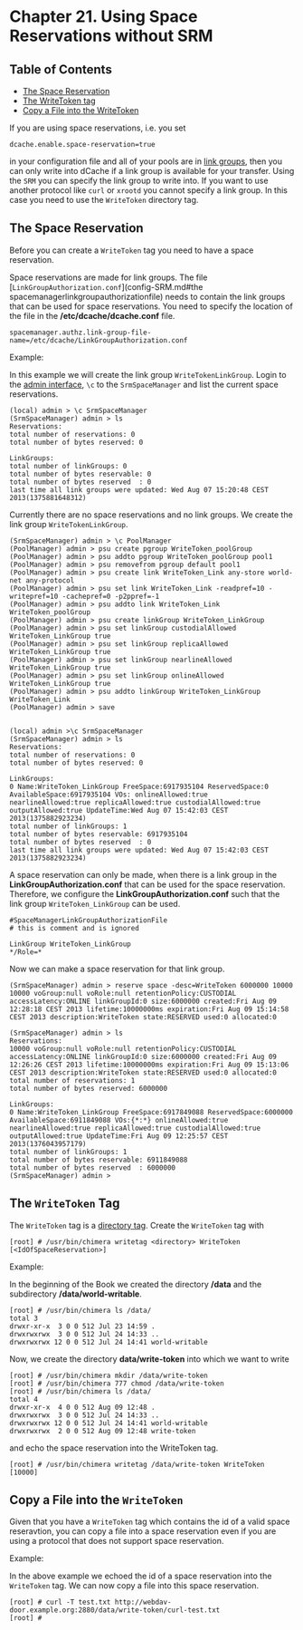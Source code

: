 Chapter 21.  Using Space Reservations without SRM
=================================================

## Table of Contents

* [The Space Reservation](#the-space-reservation)
* [The WriteToken tag](#the-writetoken-tag)
* [Copy a File into the WriteToken](#copy-a-file-into-the-writetoken)

If you are using space reservations, i.e. you set

    dcache.enable.space-reservation=true

in your configuration file and all of your pools are in [link groups](config-PoolManager.md#link-groups), then you can only write into dCache if a link group is available for your transfer. Using the `SRM` you can specify the link group to write into. If you want to use another protocol like `curl` or `xrootd` you cannot specify a link group. In this case you need to use the `WriteToken` directory tag.

## The Space Reservation

Before you can create a `WriteToken` tag you need to have a space reservation.

Space reservations are made for link groups. The file [`LinkGroupAuthorization.conf`](config-SRM.md#the spacemanagerlinkgroupauthorizationfile) needs to contain the link groups that can be used for space reservations. You need to specify the location of the file in the **/etc/dcache/dcache.conf** file.

    spacemanager.authz.link-group-file-name=/etc/dcache/LinkGroupAuthorization.conf

Example:


In this example we will create the link group `WriteTokenLinkGroup`. Login to the [admin interface](intouch.md#the-admin-interface), `\c` to the `SrmSpaceManager` and list the current space reservations.

    (local) admin > \c SrmSpaceManager
    (SrmSpaceManager) admin > ls
    Reservations:
    total number of reservations: 0
    total number of bytes reserved: 0

    LinkGroups:
    total number of linkGroups: 0
    total number of bytes reservable: 0
    total number of bytes reserved  : 0
    last time all link groups were updated: Wed Aug 07 15:20:48 CEST 2013(1375881648312)

Currently there are no space reservations and no link groups. We create the link group `WriteTokenLinkGroup`.

    (SrmSpaceManager) admin > \c PoolManager
    (PoolManager) admin > psu create pgroup WriteToken_poolGroup
    (PoolManager) admin > psu addto pgroup WriteToken_poolGroup pool1
    (PoolManager) admin > psu removefrom pgroup default pool1
    (PoolManager) admin > psu create link WriteToken_Link any-store world-net any-protocol
    (PoolManager) admin > psu set link WriteToken_Link -readpref=10 -writepref=10 -cachepref=0 -p2ppref=-1
    (PoolManager) admin > psu addto link WriteToken_Link WriteToken_poolGroup
    (PoolManager) admin > psu create linkGroup WriteToken_LinkGroup
    (PoolManager) admin > psu set linkGroup custodialAllowed WriteToken_LinkGroup true
    (PoolManager) admin > psu set linkGroup replicaAllowed WriteToken_LinkGroup true
    (PoolManager) admin > psu set linkGroup nearlineAllowed WriteToken_LinkGroup true
    (PoolManager) admin > psu set linkGroup onlineAllowed WriteToken_LinkGroup true
    (PoolManager) admin > psu addto linkGroup WriteToken_LinkGroup WriteToken_Link
    (PoolManager) admin > save


    (local) admin >\c SrmSpaceManager
    (SrmSpaceManager) admin > ls
    Reservations:
    total number of reservations: 0
    total number of bytes reserved: 0

    LinkGroups:
    0 Name:WriteToken_LinkGroup FreeSpace:6917935104 ReservedSpace:0 AvailableSpace:6917935104 VOs: onlineAllowed:true         nearlineAllowed:true replicaAllowed:true custodialAllowed:true outputAllowed:true UpdateTime:Wed Aug 07 15:42:03 CEST  2013(1375882923234)
    total number of linkGroups: 1
    total number of bytes reservable: 6917935104
    total number of bytes reserved  : 0
    last time all link groups were updated: Wed Aug 07 15:42:03 CEST 2013(1375882923234)

A space reservation can only be made, when there is a link group in the **LinkGroupAuthorization.conf** that can be used for the space reservation. Therefore, we configure the **LinkGroupAuthorization.conf** such that the link group `WriteToken_LinkGroup` can be used.

    #SpaceManagerLinkGroupAuthorizationFile
    # this is comment and is ignored

    LinkGroup WriteToken_LinkGroup
    */Role=*

Now we can make a space reservation for that link group.

    (SrmSpaceManager) admin > reserve space -desc=WriteToken 6000000 10000
    10000 voGroup:null voRole:null retentionPolicy:CUSTODIAL accessLatency:ONLINE linkGroupId:0 size:6000000 created:Fri Aug 09     12:28:18 CEST 2013 lifetime:10000000ms expiration:Fri Aug 09 15:14:58 CEST 2013 description:WriteToken state:RESERVED used:0 allocated:0

    (SrmSpaceManager) admin > ls
    Reservations:
    10000 voGroup:null voRole:null retentionPolicy:CUSTODIAL accessLatency:ONLINE linkGroupId:0 size:6000000 created:Fri Aug 09     12:26:26 CEST 2013 lifetime:10000000ms expiration:Fri Aug 09 15:13:06 CEST 2013 description:WriteToken state:RESERVED used:0 allocated:0
    total number of reservations: 1
    total number of bytes reserved: 6000000

    LinkGroups:
    0 Name:WriteToken_LinkGroup FreeSpace:6917849088 ReservedSpace:6000000 AvailableSpace:6911849088 VOs:{*:*} onlineAllowed:true   nearlineAllowed:true replicaAllowed:true custodialAllowed:true outputAllowed:true UpdateTime:Fri Aug 09 12:25:57 CEST 2013(1376043957179)
    total number of linkGroups: 1
    total number of bytes reservable: 6911849088
    total number of bytes reserved  : 6000000
    (SrmSpaceManager) admin >

## The `WriteToken` Tag

The `WriteToken` tag is a [directory tag](config-chimera.md#directory-tag). Create the `WriteToken` tag with

    [root] # /usr/bin/chimera writetag <directory> WriteToken [<IdOfSpaceReservation>]

Example:

In the beginning of the Book we created the directory **/data** and the subdirectory **/data/world-writable**.

    [root] # /usr/bin/chimera ls /data/
    total 3
    drwxr-xr-x  3 0 0 512 Jul 23 14:59 .
    drwxrwxrwx  3 0 0 512 Jul 24 14:33 ..
    drwxrwxrwx 12 0 0 512 Jul 24 14:41 world-writable

Now, we create the directory **data/write-token** into which we want to write

    [root] # /usr/bin/chimera mkdir /data/write-token
    [root] # /usr/bin/chimera 777 chmod /data/write-token
    [root] # /usr/bin/chimera ls /data/
    total 4
    drwxr-xr-x  4 0 0 512 Aug 09 12:48 .
    drwxrwxrwx  3 0 0 512 Jul 24 14:33 ..
    drwxrwxrwx 12 0 0 512 Jul 24 14:41 world-writable
    drwxrwxrwx  2 0 0 512 Aug 09 12:48 write-token

and echo the space reservation into the WriteToken tag.

    [root] # /usr/bin/chimera writetag /data/write-token WriteToken [10000]


## Copy a File into the `WriteToken`

Given that you have a `WriteToken` tag which contains the id of a valid space reseravtion, you can copy a file into a space reservation even if you are using a protocol that does not support space reservation.

Example:

In the above example we echoed the id of a space reservation into the `WriteToken` tag. We can now copy a file into this space reservation.

    [root] # curl -T test.txt http://webdav-door.example.org:2880/data/write-token/curl-test.txt
    [root] #

 <!-- [link groups]: #cf-pm-linkgroups
  [`LinkGroupAuthorization.conf`]: #cf-srm-linkgroupauthfile
  [admin interface]: #intouch-admin
  [directory tag]: #chimera-tags
